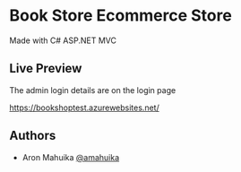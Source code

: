 
# Book Store Ecommerce Store

Made with C# ASP.NET MVC


## Live Preview
The admin login details are on the login page

https://bookshoptest.azurewebsites.net/


## Authors

- Aron Mahuika [@amahuika](https://github.com/amahuika)
